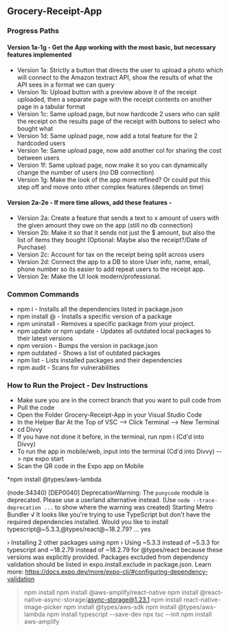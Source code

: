 ## Grocery-Receipt-App

### Progress Paths
#### **Version 1a-1g** - Get the App working with the most basic, but necessary features implemented
* Version 1a: Strictly a button that directs the user to upload a photo which will connect to the Amazon textract API, show the results of what the API sees in a format we can query
* Version 1b: Upload button with a preview above it of the receipt uploaded, then a separate page with the receipt contents on another page in a tabular format
* Version 1c: Same upload page, but now hardcode 2 users who can split the receipt on the 
results page of the receipt with buttons to select who bought what
* Version 1d: Same upload page, now add a total feature for the 2 hardcoded users
* Version 1e: Same upload page, now add another col for sharing the cost between users
* Version 1f: Same upload page, now make it so you can dynamically change the number of users (no DB connection)
* Version 1g: Make the look of the app more refined? Or could put this step off and move onto other complex features (depends on time)

####  **Version 2a-2e - If more time allows, add these features** - 
* Version 2a: Create a feature that sends a text to x amount of users with the given amount they owe on the app (still no db connection)
* Version 2b: Make it so that it sends not just the $ amount, but also the list of items they bought (Optional: Maybe also the receipt?/Date of Purchase)
* Version 2c: Account for tax on the receipt being split across users
* Version 2d: Connect the app to a DB to store User info, name, email, phone number so its easier to add repeat users to the receipt app.
* Version 2e: Make the UI look modern/professional. 

### Common Commands
* npm i - Installs all the dependencies listed in package.json
* npm install <package>@<version> - Installs a specific version of a package
* npm uninstall <package> - Removes a specific package from your project.
* npm update or npm update <package> - Updates all outdated local packages to their latest versions
* npm version <newversion> - Bumps the version in package.json 
* npm outdated - Shows a list of outdated packages
* npm list - Lists installed packages and their dependencies 
* npm audit - Scans for vulnerabilities

### How to Run the Project - Dev Instructions
* Make sure you are in the correct branch that you want to pull code from 
* Pull the code 
* Open the Folder Grocery-Receipt-App in your Visual Studio Code
* In the Helper Bar At the Top of VSC --> Click Terminal --> New Terminal
* cd Divvy
* If you have not done it before, in the terminal, run npm i (Cd'd into Divvy)
* To run the app in mobile/web, input into the terminal (Cd'd into Divvy) --> npx expo start
* Scan the QR code in the Expo app on Mobile

*npm install @types/aws-lambda

(node:34340) [DEP0040] DeprecationWarning: The `punycode` module is deprecated. Please use a userland alternative instead.
(Use `node --trace-deprecation ...` to show where the warning was created)
Starting Metro Bundler
√ It looks like you're trying to use TypeScript but don't have the required dependencies installed. Would you like to install typescript@~5.3.3,@types/react@~18.2.79? ... yes

› Installing 2 other packages using npm
› Using ~5.3.3 instead of ~5.3.3 for typescript and ~18.2.79 instead of ~18.2.79 for @types/react because these versions was explicitly provided. Packages excluded from dependency validation should be listed in expo.install.exclude in package.json. Learn more: https://docs.expo.dev/more/expo-cli/#configuring-dependency-validation
> npm install
npm install @aws-amplify/react-native
npm install @react-native-async-storage/async-storage@1.23.1
npm install react-native-image-picker
npm install @types/aws-sdk
npm install @types/aws-lambda
npm install typescript --save-dev
npx tsc --init
npm install aws-amplify